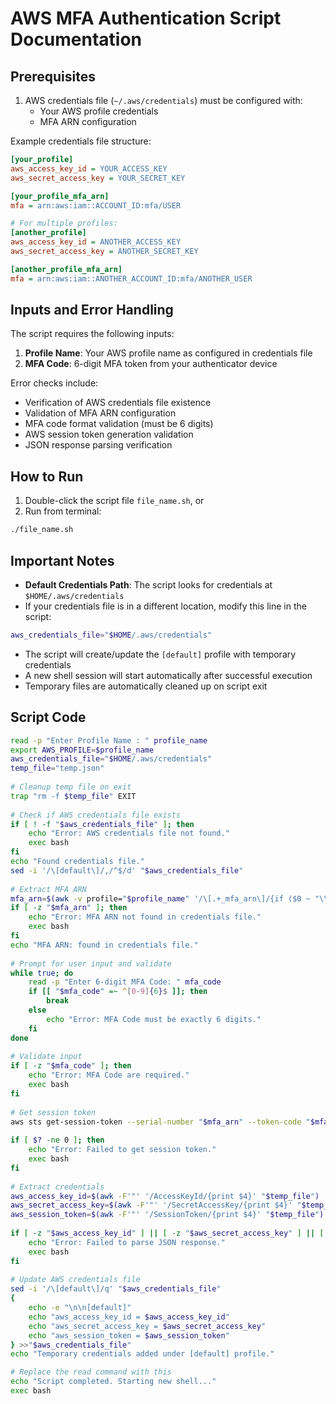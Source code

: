 # AWS MFA Authentication Script Documentation

## Prerequisites
1. AWS credentials file (`~/.aws/credentials`) must be configured with:
   - Your AWS profile credentials
   - MFA ARN configuration

Example credentials file structure:
```ini
[your_profile]
aws_access_key_id = YOUR_ACCESS_KEY
aws_secret_access_key = YOUR_SECRET_KEY

[your_profile_mfa_arn]
mfa = arn:aws:iam::ACCOUNT_ID:mfa/USER

# For multiple profiles:
[another_profile]
aws_access_key_id = ANOTHER_ACCESS_KEY
aws_secret_access_key = ANOTHER_SECRET_KEY

[another_profile_mfa_arn]
mfa = arn:aws:iam::ANOTHER_ACCOUNT_ID:mfa/ANOTHER_USER
```

## Inputs and Error Handling
The script requires the following inputs:
1. **Profile Name**: Your AWS profile name as configured in credentials file
2. **MFA Code**: 6-digit MFA token from your authenticator device

Error checks include:
- Verification of AWS credentials file existence
- Validation of MFA ARN configuration
- MFA code format validation (must be 6 digits)
- AWS session token generation validation
- JSON response parsing verification

## How to Run
1. Double-click the script file `file_name.sh`, or
2. Run from terminal:
```bash
./file_name.sh
```

## Important Notes
- **Default Credentials Path**: The script looks for credentials at `$HOME/.aws/credentials`
- If your credentials file is in a different location, modify this line in the script:
```bash
aws_credentials_file="$HOME/.aws/credentials"
```
- The script will create/update the `[default]` profile with temporary credentials
- A new shell session will start automatically after successful execution
- Temporary files are automatically cleaned up on script exit

## Script Code
```bash
read -p "Enter Profile Name : " profile_name
export AWS_PROFILE=$profile_name
aws_credentials_file="$HOME/.aws/credentials"
temp_file="temp.json"
 
# Cleanup temp file on exit
trap "rm -f $temp_file" EXIT
 
# Check if AWS credentials file exists
if [ ! -f "$aws_credentials_file" ]; then
    echo "Error: AWS credentials file not found."
    exec bash
fi
echo "Found credentials file."
sed -i '/\[default\]/,/^$/d' "$aws_credentials_file"
 
# Extract MFA ARN
mfa_arn=$(awk -v profile="$profile_name" '/\[.+_mfa_arn\]/{if ($0 ~ "\\["profile"_mfa_arn\\]") {getline; print}}' "$aws_credentials_file" | cut -d'=' -f2 | xargs)
if [ -z "$mfa_arn" ]; then
    echo "Error: MFA ARN not found in credentials file."
    exec bash
fi
echo "MFA ARN: found in credentials file."
 
# Prompt for user input and validate
while true; do
    read -p "Enter 6-digit MFA Code: " mfa_code
    if [[ "$mfa_code" =~ ^[0-9]{6}$ ]]; then
        break
    else
        echo "Error: MFA Code must be exactly 6 digits."
    fi
done
 
# Validate input
if [ -z "$mfa_code" ]; then
    echo "Error: MFA Code are required."
    exec bash
fi
 
# Get session token
aws sts get-session-token --serial-number "$mfa_arn" --token-code "$mfa_code" >"$temp_file"
 
if [ $? -ne 0 ]; then
    echo "Error: Failed to get session token."
    exec bash
fi
 
# Extract credentials
aws_access_key_id=$(awk -F'"' '/AccessKeyId/{print $4}' "$temp_file")
aws_secret_access_key=$(awk -F'"' '/SecretAccessKey/{print $4}' "$temp_file")
aws_session_token=$(awk -F'"' '/SessionToken/{print $4}' "$temp_file")
 
if [ -z "$aws_access_key_id" ] || [ -z "$aws_secret_access_key" ] || [ -z "$aws_session_token" ]; then
    echo "Error: Failed to parse JSON response."
    exec bash
fi
 
# Update AWS credentials file
sed -i '/\[default\]/q' "$aws_credentials_file"
{
    echo -e "\n\n[default]"
    echo "aws_access_key_id = $aws_access_key_id"
    echo "aws_secret_access_key = $aws_secret_access_key"
    echo "aws_session_token = $aws_session_token"
} >>"$aws_credentials_file"
echo "Temporary credentials added under [default] profile."

# Replace the read command with this
echo "Script completed. Starting new shell..."
exec bash
```